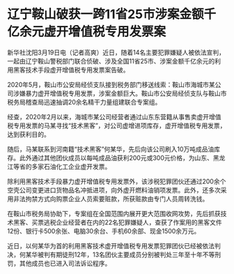 # 辽宁鞍山破获一跨11省25市涉案金额千亿余元虚开增值税专用发票案

新华社沈阳3月19日电（记者高爽）近日，随着14名主要犯罪嫌疑人被依法宣判，一起由辽宁鞍山警税部门联合侦破、涉及全国11省25市、涉案金额千亿余元的利用黑客技术手段虚开增值税专用发票案告破。

2020年5月，鞍山市公安局经侦支队接到税务部门移送线索：鞍山市海城市某公司涉嫌暴力虚开增值税专用发票，涉案金额巨大。鞍山市公安局经侦支队与鞍山市税务局稽查局迅速抽调20余名精干力量组建联合专案组。

经查，2020年2月以来，海城市某公司经营者通过山东东营籍从事售卖虚开增值税专用发票的马某寻找“技术黑客”，对公司虚增进项库存，虚开增值税专用发票，达到获利目的。

随后，马某联系到河南籍“技术黑客”何某华，先后向该公司刷入10万吨成品油库存。此外通过其他团伙成员以每吨成品油获利200元或300元价格，为山东、黑龙江等省的多家石油化工企业虚开发票。

除利用黑客技术手段暴力虚开增值税专用发票外，该涉税犯罪团伙还通过200余个空壳公司变更进口货物品名冲抵进项，向外虚开燃料油销项发票。此外，还多次采用非法拘禁方式向购票企业人员索要赃款，所获赃款由专门人员周转洗钱。

在鞍山市税务局协助下，专案组在全国范围内展开更大范围收网攻势，先后抓获技术黑客、买票逃税企业经营者在内的22名犯罪嫌疑人，查获了作案用的黑客文件12份、银行卡500余张、电脑30余台、手机60余部、现金1500余万元。

近日，以何某华为首的利用黑客技术虚开增值税专用发票犯罪团伙已经被依法判决，何某华被判有期徒刑12年，13名团伙主要成员分别被判处三年至十年不等刑罚，其他成员也已进入司法诉讼程序。

